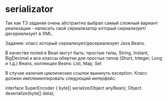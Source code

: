 # serializator
Так как ТЗ задания очень абстрактно выбрал самый сложный вариант реализации - написать свой сериализатор который сериализует/десериализует в XML.

Задание:
класс который сериализует/десериализует Java Beans.

В качестве полей в Bean могут быть:
     простые типы, 
     String, Instant, BigDecimal и все классы обертки для простых типов (Short, Integer, Long и т.д.)
     Beans, 
     коллекции Beans: List, Map, Set

В случае наличия циклических ссылок выкинуть exception. Класс должен имплементировать следующий интерфейс:

interface SuperEncoder {
        byte[] serialize(Object anyBean);
        Object deserialize(byte[] data);  

